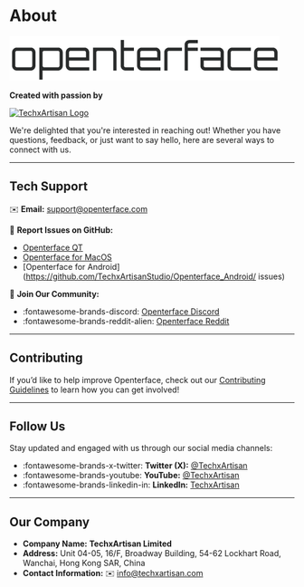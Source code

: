 # About

![Openterface Logo](images/openterface.png)  

**Created with passion by**  

[![TechxArtisan Logo](https://techxartisan.com/images/techxartisan-company-black.png)](https://techxartisan.com)  

We're delighted that you're interested in reaching out! Whether you have questions, feedback, or just want to say hello, here are several ways to connect with us.  

---

## Tech Support  
✉️ **Email:** [support@openterface.com](mailto:support@openterface.com)  

📂 **Report Issues on GitHub:**

- [Openterface QT](https://github.com/TechxArtisanStudio/Openterface_QT/issues)  
- [Openterface for MacOS](https://github.com/TechxArtisanStudio/Openterface_MacOS/issues)  
- [Openterface for Android](https://github.com/TechxArtisanStudio/Openterface_Android/
issues)  

💬 **Join Our Community:**

- :fontawesome-brands-discord: [Openterface Discord](https://openterface.com/discord)  
- :fontawesome-brands-reddit-alien: [Openterface Reddit](https://openterface.com/reddit)  

---

## Contributing
If you’d like to help improve Openterface, check out our [Contributing Guidelines](contributing.md) to learn how you can get involved!

---

## Follow Us

Stay updated and engaged with us through our social media channels:  

- :fontawesome-brands-x-twitter: **Twitter (X):** [@TechxArtisan](https://twitter.com/TechxArtisan)  
- :fontawesome-brands-youtube: **YouTube:** [@TechxArtisan](https://www.youtube.com/@TechxArtisan)  
- :fontawesome-brands-linkedin-in: **LinkedIn:** [TechxArtisan](https://www.linkedin.com/company/techxartisan/)  

---

## Our Company

- **Company Name:** **TechxArtisan Limited**  
- **Address:** Unit 04-05, 16/F, Broadway Building, 54-62 Lockhart Road, Wanchai, Hong Kong SAR, China  
- **Contact Information:** ✉️ [info@techxartisan.com](mailto:info@techxartisan.com)  